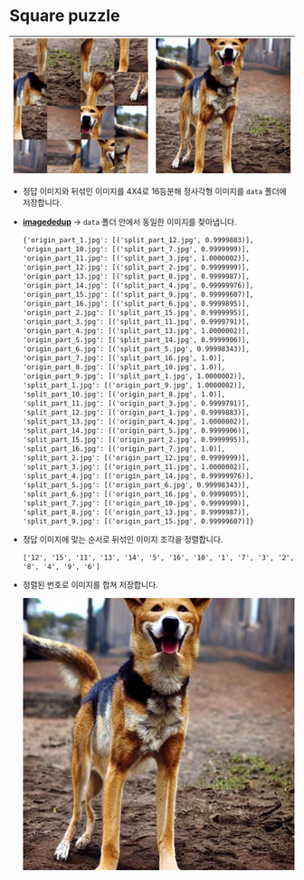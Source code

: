 # Square puzzle

![](split.jpg) | ![](origin.jpg) |
---| ---| 

- 정답 이미지와 뒤섞인 이미지를 4X4로 16등분해 정사각형 이미지를 ```data``` 폴더에 저장합니다.
- **[imagededup](https://github.com/idealo/imagededup)** &rarr; ```data``` 폴더 안에서 동일한 이미지를 찾아냅니다.
    ```
    {'origin_part_1.jpg': [('split_part_12.jpg', 0.9999883)], 'origin_part_10.jpg': [('split_part_7.jpg', 0.9999999)], 'origin_part_11.jpg': [('split_part_3.jpg', 1.0000002)], 'origin_part_12.jpg': [('split_part_2.jpg', 0.9999999)], 'origin_part_13.jpg': [('split_part_8.jpg', 0.9999987)], 'origin_part_14.jpg': [('split_part_4.jpg', 0.99999976)], 'origin_part_15.jpg': [('split_part_9.jpg', 0.99999607)], 'origin_part_16.jpg': [('split_part_6.jpg', 0.9999895)], 'origin_part_2.jpg': [('split_part_15.jpg', 0.9999995)], 'origin_part_3.jpg': [('split_part_11.jpg', 0.9999791)], 'origin_part_4.jpg': [('split_part_13.jpg', 1.0000002)], 'origin_part_5.jpg': [('split_part_14.jpg', 0.9999906)], 'origin_part_6.jpg': [('split_part_5.jpg', 0.99998343)], 'origin_part_7.jpg': [('split_part_16.jpg', 1.0)], 'origin_part_8.jpg': [('split_part_10.jpg', 1.0)], 'origin_part_9.jpg': [('split_part_1.jpg', 1.0000002)], 'split_part_1.jpg': [('origin_part_9.jpg', 1.0000002)], 'split_part_10.jpg': [('origin_part_8.jpg', 1.0)], 'split_part_11.jpg': [('origin_part_3.jpg', 0.9999791)], 'split_part_12.jpg': [('origin_part_1.jpg', 0.9999883)], 'split_part_13.jpg': [('origin_part_4.jpg', 1.0000002)], 'split_part_14.jpg': [('origin_part_5.jpg', 0.9999906)], 'split_part_15.jpg': [('origin_part_2.jpg', 0.9999995)], 'split_part_16.jpg': [('origin_part_7.jpg', 1.0)], 'split_part_2.jpg': [('origin_part_12.jpg', 0.9999999)], 'split_part_3.jpg': [('origin_part_11.jpg', 1.0000002)], 'split_part_4.jpg': [('origin_part_14.jpg', 0.99999976)], 'split_part_5.jpg': [('origin_part_6.jpg', 0.99998343)], 'split_part_6.jpg': [('origin_part_16.jpg', 0.9999895)], 'split_part_7.jpg': [('origin_part_10.jpg', 0.9999999)], 'split_part_8.jpg': [('origin_part_13.jpg', 0.9999987)], 'split_part_9.jpg': [('origin_part_15.jpg', 0.99999607)]}
    ```

- 정답 이미지에 맞는 순서로 뒤섞인 이미지 조각을 정렬합니다.
    ```
    ['12', '15', '11', '13', '14', '5', '16', '10', '1', '7', '3', '2', '8', '4', '9', '6']
    ```

- 정렬된 번호로 이미지를 합쳐 저장합니다.

  ![](result_image.jpg)
